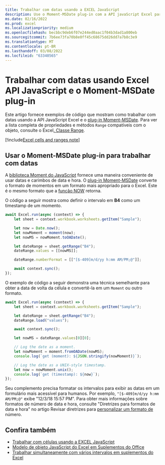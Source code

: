 ```yaml
---
title: Trabalhar com datas usando a EXCEL JavaScript
description: Use o Moment-MSDate plug-in com a API javaScript Excel para trabalhar com datas.
ms.date: 02/16/2022
ms.prod: excel
ms.localizationpriority: medium
ms.openlocfilehash: becbbc9deb6f07e244ed0aac1f04b3dad1a800eb
ms.sourcegitcommit: 7b6ee73fa70b8e0ff45c68675dd26dd7a7b8c3e9
ms.translationtype: MT
ms.contentlocale: pt-BR
ms.lasthandoff: 03/08/2022
ms.locfileid: "63340565"
---
```

# <a name="work-with-dates-using-the-excel-javascript-api-and-the-moment-msdate-plug-in"></a>Trabalhar com datas usando Excel API JavaScript e o Moment-MSDate plug-in

Este artigo fornece exemplos de código que mostram como trabalhar com datas usando a API JavaScript Excel e o [plug-in Moment-MSDate](https://www.npmjs.com/package/moment-msdate). Para ver a lista completa de propriedades e métodos `Range` compatíveis com o objeto, consulte o Excel[. Classe Range](/javascript/api/excel/excel.range).

[!include[Excel cells and ranges note](../includes/note-excel-cells-and-ranges.md)]

## <a name="use-the-moment-msdate-plug-in-to-work-with-dates"></a>Usar o Moment-MSDate plug-in para trabalhar com datas

A [biblioteca Moment do JavaScript](https://momentjs.com/) fornece uma maneira conveniente de usar datas e carimbos de data e hora. O [plug-in Moment-MSDate](https://www.npmjs.com/package/moment-msdate) converte o formato de momentos em um formato mais apropriado para o Excel. Este é o mesmo formato que a [função NOW](https://support.microsoft.com/office/3337fd29-145a-4347-b2e6-20c904739c46) retorna.

O código a seguir mostra como definir o intervalo em **B4** como um timestamp de um momento.

```js
await Excel.run(async (context) => {
    let sheet = context.workbook.worksheets.getItem("Sample");

    let now = Date.now();
    let nowMoment = moment(now);
    let nowMS = nowMoment.toOADate();

    let dateRange = sheet.getRange("B4");
    dateRange.values = [[nowMS]];

    dateRange.numberFormat = [["[$-409]m/d/yy h:mm AM/PM;@"]];

    await context.sync();
});
```

O exemplo de código a seguir demonstra uma técnica semelhante para obter a data de volta da célula e convertê-la em um `Moment` ou outro formato.

```js
await Excel.run(async (context) => {
    let sheet = context.workbook.worksheets.getItem("Sample");

    let dateRange = sheet.getRange("B4");
    dateRange.load("values");

    await context.sync();

    let nowMS = dateRange.values[0][0];

    // Log the date as a moment.
    let nowMoment = moment.fromOADate(nowMS);
    console.log(`get (moment): ${JSON.stringify(nowMoment)}`);

    // Log the date as a UNIX-style timestamp.
    let now = nowMoment.unix();
    console.log(`get (timestamp): ${now}`);
});
```

Seu complemento precisa formatar os intervalos para exibir as datas em um formulário mais acessível para humanos. Por exemplo, `"[$-409]m/d/yy h:mm AM/PM;@"` exibe "12/3/18 15:57 PM". Para obter mais informações sobre formatos de número de data e hora, consulte "Diretrizes para formatos de data e hora" no artigo Revisar diretrizes para [personalizar um formato de](https://support.microsoft.com/office/c0a1d1fa-d3f4-4018-96b7-9c9354dd99f5) número.

## <a name="see-also"></a>Confira também

- [Trabalhar com células usando a EXCEL JavaScript](excel-add-ins-cells.md)
- [Modelo de objeto JavaScript do Excel em Suplementos do Office](excel-add-ins-core-concepts.md)
- [Trabalhar simultaneamente com vários intervalos em suplementos do Excel](excel-add-ins-multiple-ranges.md)

